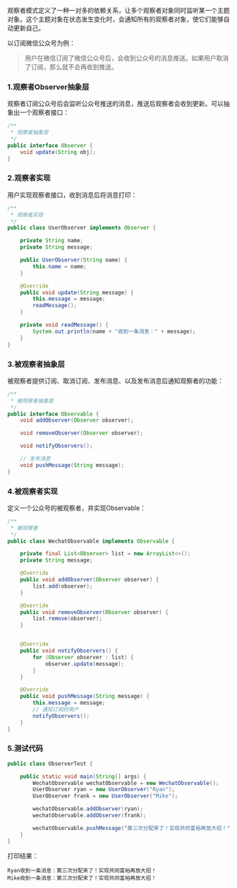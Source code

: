 观察者模式定义了一种一对多的依赖关系，让多个观察者对象同时监听某一个主题对象。这个主题对象在状态发生变化时，会通知所有的观察者对象，使它们能够自动更新自己。

以订阅微信公众号为例：

> 用户在微信订阅了微信公众号后，会收到公众号的消息推送。如果用户取消了订阅，那么就不会再收到推送。



### 1.观察者Observer抽象层

观察者订阅公众号后会监听公众号推送的消息，推送后观察者会收到更新。可以抽象出一个观察者接口：

```java
/**
 * 观察者抽象层
 */
public interface Observer {
    void update(String obj);
}
```



### 2.观察者实现

用户实现观察者接口，收到消息后将消息打印：

```java
/**
 * 观察者实现
 */
public class UserObserver implements Observer {

    private String name;
    private String message;

    public UserObserver(String name) {
        this.name = name;
    }

    @Override
    public void update(String message) {
        this.message = message;
        readMessage();
    }

    private void readMessage() {
        System.out.println(name + "收到一条消息：" + message);
    }
}
```



### 3.被观察者抽象层

被观察者提供订阅、取消订阅、发布消息、以及发布消息后通知观察者的功能：

```java
/**
 * 被观察者抽象层
 */
public interface Observable {
    void addObserver(Observer observer);

    void removeObserver(Observer observer);

    void notifyObservers();

    // 发布消息
    void pushMessage(String message);
}
```



### 4.被观察者实现

定义一个公众号的被观察者，并实现Observable：

```java
/**
 * 被观察者
 */
public class WechatObservable implements Observable {

    private final List<Observer> list = new ArrayList<>();
    private String message;

    @Override
    public void addObserver(Observer observer) {
        list.add(observer);
    }

    @Override
    public void removeObserver(Observer observer) {
        list.remove(observer);
    }


    @Override
    public void notifyObservers() {
        for (Observer observer : list) {
            observer.update(message);
        }
    }

    @Override
    public void pushMessage(String message) {
        this.message = message;
        // 通知订阅的用户
        notifyObservers();
    }
}
```



### 5.测试代码

```java
public class ObserverTest {

    public static void main(String[] args) {
        WechatObservable wechatObservable = new WechatObservable();
        UserObserver ryan = new UserObserver("Ryan");
        UserObserver frank = new UserObserver("Mike");

        wechatObservable.addObserver(ryan);
        wechatObservable.addObserver(frank);

        wechatObservable.pushMessage("第三次分配来了！实现共同富裕再放大招！");
    }
}
```

打印结果：
```
Ryan收到一条消息：第三次分配来了！实现共同富裕再放大招！
Mike收到一条消息：第三次分配来了！实现共同富裕再放大招！
```